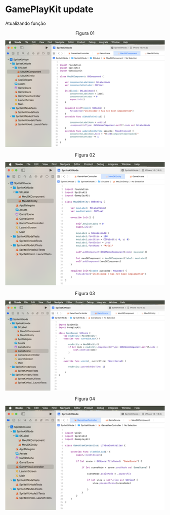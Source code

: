 # GamePlayKit update

Atualizando função

<div align="center">
Figura 01
</div>

![](Imagens/GamePlayKit-Update-Img01.png)

<div align="center">
Figura 02
</div>

![](Imagens/GamePlayKit-Update-Img02.png)

<div align="center">
Figura 03
</div>

![](Imagens/GamePlayKit-Update-Img03.png)

<div align="center">
Figura 04
</div>

![](Imagens/GamePlayKit-Update-Img04.png)
